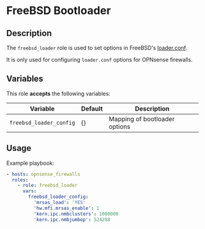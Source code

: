 FreeBSD Bootloader
==================

Description
-----------

The `freebsd_loader` role is used to set options in FreeBSD's
[loader.conf](https://man.freebsd.org/cgi/man.cgi?loader.conf(5)).

It is only used for configuring `loader.conf` options for OPNsense
firewalls.


Variables
---------

This role **accepts** the following variables:

Variable                         | Default   | Description
---------------------------------|-----------|------------
`freebsd_loader_config`          | {}        | Mapping of bootloader options


Usage
-----

Example playbook:

````yaml
- hosts: opnsense_firewalls
  roles:
    - role: freebsd_loader
      vars:
        freebsd_loader_config:
          'mrsas_load': 'YES'
          'hw.mfi.mrsas_enable': 1
          'kern.ipc.nmbclusters': 1000000
          'kern.ipc.nmbjumbop': 524288
````
